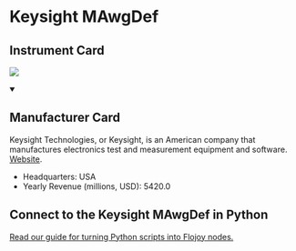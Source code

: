 
# Keysight MAwgDef

## Instrument Card

<img src="https://v5.airtableusercontent.com/v1/19/19/1691539200000/PpB01l8UeH_ZOEG6zZmUgw/DdESMUGZV2w7knvcVqLngDYG3gwUQE7hz_DLNWWdxEgLIIZQnOt4QhQmimrdk7RMrLJxEgOMbvCUPr6ko0CRokatpszo0J1itmxXAYm_v88/0MA2zlVS_2RrzOCl6o0PdAj98MAGAye4zTwWy3FcqT8"/>
<p></p>

<details open>
<summary><h2>Manufacturer Card</h2></summary>

Keysight Technologies, or Keysight, is an American company that manufactures electronics test and measurement equipment and software. <a href="https://www.keysight.com/us/en/home.html">Website</a>.

<ul>
  <li>Headquarters: USA</li>
  <li>Yearly Revenue (millions, USD): 5420.0</li>
</ul>
</details>

## Connect to the Keysight MAwgDef in Python

[Read our guide for turning Python scripts into Flojoy nodes.](https://docs.flojoy.ai/custom-nodes/creating-custom-node/)


